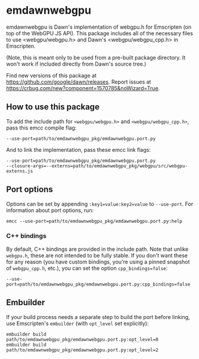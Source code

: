 # emdawnwebgpu

emdawnwebgpu is Dawn's implementation of webgpu.h for Emscripten (on top of the
WebGPU JS API). This package includes all of the necessary files to use
<webgpu/webgpu.h> and Dawn's <webgpu/webgpu_cpp.h> in Emscripten.

(Note, this is meant only to be used from a pre-built package directory.
It won't work if included directly from Dawn's source tree.)

Find new versions of this package at <https://github.com/google/dawn/releases>.
Report issues at <https://crbug.com/new?component=1570785&noWizard=True>.

## How to use this package

To add the include path for `<webgpu/webgpu.h>` and `<webgpu/webgpu_cpp.h>`,
pass this emcc compile flag:

    --use-port=path/to/emdawnwebgpu_pkg/emdawnwebgpu.port.py

And to link the implementation, pass these emcc link flags:

    --use-port=path/to/emdawnwebgpu_pkg/emdawnwebgpu.port.py
    --closure-args=--externs=path/to/emdawnwebgpu_pkg/webgpu/src/webgpu-externs.js

## Port options

Options can be set by appending `:key1=value:key2=value` to `--use-port`.
For information about port options, run:

    emcc --use-port=path/to/emdawnwebgpu_pkg/emdawnwebgpu.port.py:help

### C++ bindings

By default, C++ bindings are provided in the include path. Note that unlike
`webgpu.h`, these are not intended to be fully stable. If you don't want these
for any reason (you have custom bindings, you're using a pinned snapshot of
`webgpu_cpp.h`, etc.), you can set the option `cpp_bindings=false`:

    --use-port=path/to/emdawnwebgpu_pkg/emdawnwebgpu.port.py:cpp_bindings=false

## Embuilder

If your build process needs a separate step to build the port before linking,
use Emscripten's `embuilder` (with `opt_level` set explicitly):

    embuilder build path/to/emdawnwebgpu_pkg/emdawnwebgpu.port.py:opt_level=0
    embuilder build path/to/emdawnwebgpu_pkg/emdawnwebgpu.port.py:opt_level=2
